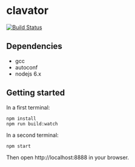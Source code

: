 # clavator

[![Build Status](https://travis-ci.org/mabels/clavator.svg?branch=master)](https://travis-ci.org/mabels/clavator)

## Dependencies

* gcc
* autoconf
* nodejs 6.x

## Getting started

In a first terminal:

```shell
npm install
npm run build:watch
```

In a second terminal:

```shell
npm start
```

Then open http://localhost:8888 in your browser.
